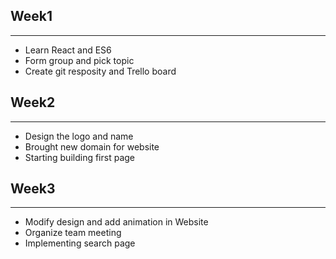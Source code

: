 ## Week1
---

- Learn React and ES6
- Form group and pick topic
- Create git resposity and Trello board

## Week2
---

- Design the logo and name
- Brought new domain for website
- Starting building first page

## Week3
---

- Modify design and add animation in Website
- Organize team meeting
- Implementing search page
